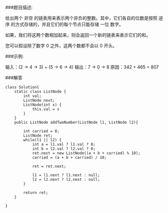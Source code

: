 ###题目描述:

给出两个 非空 的链表用来表示两个非负的整数。其中，它们各自的位数是按照 逆序 的方式存储的，并且它们的每个节点只能存储 一位 数字。

如果，我们将这两个数相加起来，则会返回一个新的链表来表示它们的和。

您可以假设除了数字 0 之外，这两个数都不会以 0 开头。

###示例:

输入：(2 -> 4 -> 3) + (5 -> 6 -> 4)
输出：7 -> 0 -> 8
原因：342 + 465 = 807

###解答
```
class Solution{
    static class ListNode {
        int val;
        ListNode next;
        ListNode(int x) {
            this.val = x
        }
    }
    public ListNode addTwoNumber(ListNode l1, ListNode l2){
        
        int carried = 0;
        ListNode ret;
        while(l1 || l2) {
            int a = l1.val ? l1.val ? 0;
            int b = l2.val ? l2.val ? 0;
            ret.next = new ListNode((a + b + carried) % 10);
            carried = (a + b + carried) / 10;
            
            ret = ret.next;
            
            l1 = l1.next ? l1.next : null;
            l2 = l2.next ? l2.next : null;
        }
        
        return ret;
    }

}
```